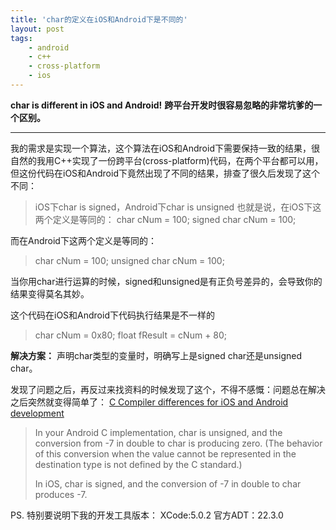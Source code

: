 ```yaml
---
title: 'char的定义在iOS和Android下是不同的'
layout: post
tags:
    - android
    - c++
    - cross-platform
    - ios
---
```


**char is different in iOS and Android!**
**跨平台开发时很容易忽略的非常坑爹的一个区别。**

------

我的需求是实现一个算法，这个算法在iOS和Android下需要保持一致的结果，很自然的我用C++实现了一份跨平台(cross-platform)代码，在两个平台都可以用，但这份代码在iOS和Android下竟然出现了不同的结果，排查了很久后发现了这个不同：

> iOS下char is signed，Android下char is unsigned
也就是说，在iOS下这两个定义是等同的：
> char cNum = 100;
> signed char cNum = 100;

而在Android下这两个定义是等同的：
> char cNum = 100;
> unsigned char cNum = 100;

当你用char进行运算的时候，signed和unsigned是有正负号差异的，会导致你的结果变得莫名其妙。

这个代码在iOS和Android下代码执行结果是不一样的
> char cNum = 0x80;
> float fResult = cNum + 80;

**解决方案：**
声明char类型的变量时，明确写上是signed char还是unsigned char。

发现了问题之后，再反过来找资料的时候发现了这个，不得不感慨：问题总在解决之后突然就变得简单了：
[C Compiler differences for iOS and Android development](http://stackoverflow.com/questions/21467195/c-compiler-differences-for-ios-and-android-development)

> In your Android C implementation, char is unsigned, and the conversion from -7 in double to char is producing zero. (The behavior of this conversion when the value cannot be represented in the destination type is not defined by the C standard.)
> 
> In iOS, char is signed, and the conversion of -7 in double to char produces -7.

PS.
特别要说明下我的开发工具版本：
XCode:5.0.2
官方ADT：22.3.0